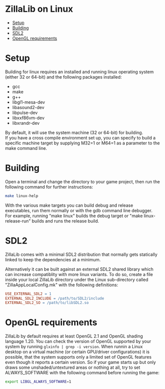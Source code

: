 ZillaLib on Linux
=================

  * [Setup](#setup)
  * [Building](#building)
  * [SDL2](#sdl2)
  * [OpenGL requirements](#opengl-requirements)

# Setup

Building for linux requires an installed and running linux operating system (either 32 or 64-bit) and the following packages installed:
  - gcc
  - make
  - g++
  - libgl1-mesa-dev
  - libasound2-dev
  - libpulse-dev
  - libxxf86vm-dev
  - libxrandr-dev

By default, it will use the system machine (32 or 64-bit) for building.  
If you have a cross compile environment set up, you can specify to build a specific machine target by supplying M32=1 or M64=1 as a parameter to the make command line.

# Building

Open a terminal and change the directory to your game project, then run the following command for further instructions:
```sh
make linux-help
```

With the various make targets you can build debug and release executables, run them normally or with the gdb command line debugger.
For example, running "make linux" builds the debug target or "make linux-release-run" builds and runs the release build.

# SDL2

ZillaLib comes with a minimal SDL2 distribution that normally gets statically linked to keep the dependencies at a minimum.

Alternatively it can be built against an external SDL2 shared library which can increase compatiblity with more linux variants.
To do so, create a file inside your local ZillaLib directory under the Linux sub-directory called "ZillaAppLocalConfig.mk" with the following definitions:
```mk
USE_EXTERNAL_SDL2 = 1
EXTERNAL_SDL2_INCLUDE = /path/to/SDL2/include
EXTERNAL_SDL2_SO = /path/to/libSDL2.so
```

# OpenGL requirements

ZillaLib by default requires at least OpenGL 2.1 and OpenGL shading language 1.20. You can check the version of OpenGL supported by your system by running `glxinfo | grep -i version`.
When runnin a Linux desktop on a virtual machine (or certain GPU/driver configurations) it is possible, that the system supports only a limited set of OpenGL features even though it reports a certain version.
So if your game starts up but only draws some unshaded/untextured areas or nothing at all, try to set ALWAYS_SOFTWARE with the following command before running the game:
```sh
export LIBGL_ALWAYS_SOFTWARE=1
```
